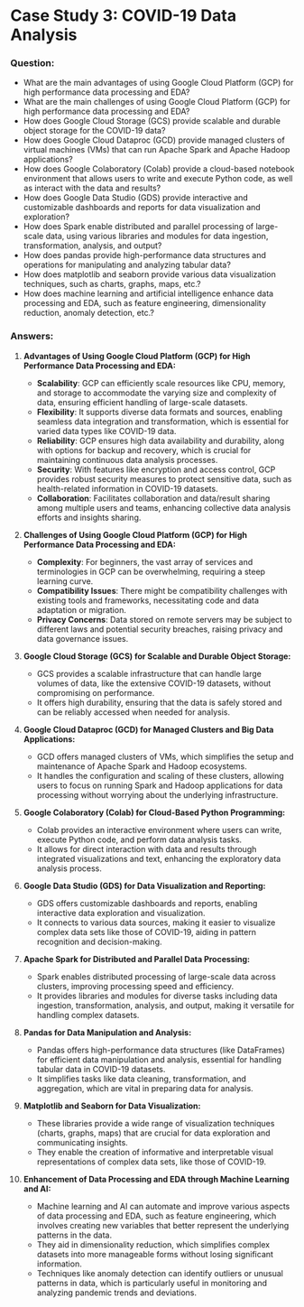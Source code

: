 # Case Study 3: COVID-19 Data Analysis

### Question:
- What are the main advantages of using Google Cloud Platform (GCP) for high performance data processing and EDA?
- What are the main challenges of using Google Cloud Platform (GCP) for high performance data processing and EDA?
- How does Google Cloud Storage (GCS) provide scalable and durable object storage for the COVID-19 data?
- How does Google Cloud Dataproc (GCD) provide managed clusters of virtual machines (VMs) that can run Apache Spark and Apache Hadoop applications?
- How does Google Colaboratory (Colab) provide a cloud-based notebook environment that allows users to write and execute Python code, as well as interact with the data and results?
- How does Google Data Studio (GDS) provide interactive and customizable dashboards and reports for data visualization and exploration?
- How does Spark enable distributed and parallel processing of large-scale data, using various libraries and modules for data ingestion, transformation, analysis, and output?
- How does pandas provide high-performance data structures and operations for manipulating and analyzing tabular data?
- How does matplotlib and seaborn provide various data visualization techniques, such as charts, graphs, maps, etc.?
- How does machine learning and artificial intelligence enhance data processing and EDA, such as feature engineering, dimensionality reduction, anomaly detection, etc.?

### Answers:

1. **Advantages of Using Google Cloud Platform (GCP) for High Performance Data Processing and EDA:**
   - **Scalability**: GCP can efficiently scale resources like CPU, memory, and storage to accommodate the varying size and complexity of data, ensuring efficient handling of large-scale datasets.
   - **Flexibility**: It supports diverse data formats and sources, enabling seamless data integration and transformation, which is essential for varied data types like COVID-19 data.
   - **Reliability**: GCP ensures high data availability and durability, along with options for backup and recovery, which is crucial for maintaining continuous data analysis processes.
   - **Security**: With features like encryption and access control, GCP provides robust security measures to protect sensitive data, such as health-related information in COVID-19 datasets.
   - **Collaboration**: Facilitates collaboration and data/result sharing among multiple users and teams, enhancing collective data analysis efforts and insights sharing.

2. **Challenges of Using Google Cloud Platform (GCP) for High Performance Data Processing and EDA:**
   - **Complexity**: For beginners, the vast array of services and terminologies in GCP can be overwhelming, requiring a steep learning curve.
   - **Compatibility Issues**: There might be compatibility challenges with existing tools and frameworks, necessitating code and data adaptation or migration.
   - **Privacy Concerns**: Data stored on remote servers may be subject to different laws and potential security breaches, raising privacy and data governance issues.

3. **Google Cloud Storage (GCS) for Scalable and Durable Object Storage:**
   - GCS provides a scalable infrastructure that can handle large volumes of data, like the extensive COVID-19 datasets, without compromising on performance.
   - It offers high durability, ensuring that the data is safely stored and can be reliably accessed when needed for analysis.

4. **Google Cloud Dataproc (GCD) for Managed Clusters and Big Data Applications:**
   - GCD offers managed clusters of VMs, which simplifies the setup and maintenance of Apache Spark and Hadoop ecosystems.
   - It handles the configuration and scaling of these clusters, allowing users to focus on running Spark and Hadoop applications for data processing without worrying about the underlying infrastructure.

5. **Google Colaboratory (Colab) for Cloud-Based Python Programming:**
   - Colab provides an interactive environment where users can write, execute Python code, and perform data analysis tasks.
   - It allows for direct interaction with data and results through integrated visualizations and text, enhancing the exploratory data analysis process.

6. **Google Data Studio (GDS) for Data Visualization and Reporting:**
   - GDS offers customizable dashboards and reports, enabling interactive data exploration and visualization.
   - It connects to various data sources, making it easier to visualize complex data sets like those of COVID-19, aiding in pattern recognition and decision-making.

7. **Apache Spark for Distributed and Parallel Data Processing:**
   - Spark enables distributed processing of large-scale data across clusters, improving processing speed and efficiency.
   - It provides libraries and modules for diverse tasks including data ingestion, transformation, analysis, and output, making it versatile for handling complex datasets.

8. **Pandas for Data Manipulation and Analysis:**
   - Pandas offers high-performance data structures (like DataFrames) for efficient data manipulation and analysis, essential for handling tabular data in COVID-19 datasets.
   - It simplifies tasks like data cleaning, transformation, and aggregation, which are vital in preparing data for analysis.

9. **Matplotlib and Seaborn for Data Visualization:**
   - These libraries provide a wide range of visualization techniques (charts, graphs, maps) that are crucial for data exploration and communicating insights.
   - They enable the creation of informative and interpretable visual representations of complex data sets, like those of COVID-19.

10. **Enhancement of Data Processing and EDA through Machine Learning and AI:**
    - Machine learning and AI can automate and improve various aspects of data processing and EDA, such as feature engineering, which involves creating new variables that better represent the underlying patterns in the data.
    - They aid in dimensionality reduction, which simplifies complex datasets into more manageable forms without losing significant information.
    - Techniques like anomaly detection can identify outliers or unusual patterns in data, which is particularly useful in monitoring and analyzing pandemic trends and deviations.
